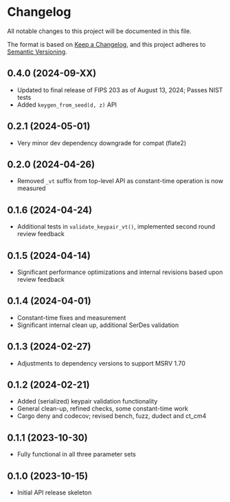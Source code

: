 # Changelog

All notable changes to this project will be documented in this file.

The format is based on [Keep a Changelog](https://keepachangelog.com/en/1.0.0/),
and this project adheres to [Semantic Versioning](https://semver.org/spec/v2.0.0.html).

## 0.4.0 (2024-09-XX)

- Updated to final release of FIPS 203 as of August 13, 2024; Passes NIST tests
- Added `keygen_from_seed(d, z)` API

## 0.2.1 (2024-05-01)

- Very minor dev dependency downgrade for compat (flate2)

## 0.2.0 (2024-04-26)

- Removed `_vt` suffix from top-level API as constant-time operation is now measured

## 0.1.6 (2024-04-24)

- Additional tests in `validate_keypair_vt()`, implemented second round review feedback

## 0.1.5 (2024-04-14)

- Significant performance optimizations and internal revisions based upon review feedback

## 0.1.4 (2024-04-01)

- Constant-time fixes and measurement
- Significant internal clean up, additional SerDes validation

## 0.1.3 (2024-02-27)

- Adjustments to dependency versions to support MSRV 1.70

## 0.1.2 (2024-02-21)

- Added (serialized) keypair validation functionality
- General clean-up, refined checks, some constant-time work
- Cargo deny and codecov; revised bench, fuzz, dudect and ct_cm4

## 0.1.1 (2023-10-30)

- Fully functional in all three parameter sets

## 0.1.0 (2023-10-15)

- Initial API release skeleton

